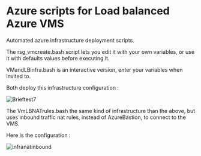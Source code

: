 # Azure scripts for Load balanced Azure VMS

Automated azure infrastructure deployment scripts.

The rsg_vmcreate.bash script lets you edit it with your own variables, or use it with defaults values before executing it.

VMandLBinfra.bash is an interactive version, enter your variables when invited to. 

Both deploy this infrastructure configuration :

![Brieftest7](https://user-images.githubusercontent.com/93102912/229312285-b1c495e7-d794-4cd7-a232-776637e32321.png)

The VmLBNATrules.bash the same kind of infrastructure than the above, but uses inbound traffic nat rules, instead of AzureBastion, to connect to the VMS. 

Here is the configuration : 

![infranatinbound](https://user-images.githubusercontent.com/93102912/230084068-4eb36064-70aa-4c12-a53d-762763c4563e.png)
